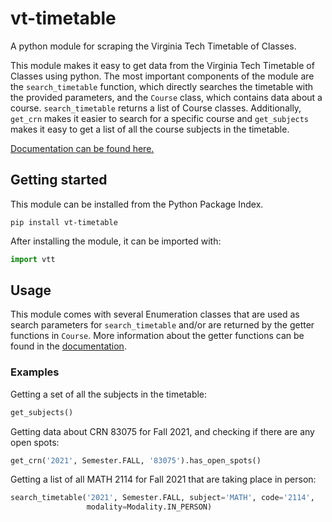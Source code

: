 # vt-timetable

A python module for scraping the Virginia Tech Timetable of Classes.

This module makes it easy to get data from the Virginia Tech Timetable of
Classes using python. The most important components of the module are the
`search_timetable` function, which directly searches the timetable with the
provided parameters, and the `Course` class, which contains data about a
course. `search_timetable` returns a list of Course classes. Additionally,
`get_crn` makes it easier to search for a specific course and `get_subjects`
makes it easy to get a list of all the course subjects in the timetable.

[Documentation can be found here.](https://leodiperna.com/projects/vt-timetable/documentation)

## Getting started

This module can be installed from the Python Package Index.

```console
pip install vt-timetable
```

After installing the module, it can be imported with:

```python
import vtt
```

## Usage

This module comes with several Enumeration classes that are used as search
parameters for `search_timetable` and/or are returned by the getter functions
in `Course`. More information about the getter functions can be found in the
[documentation](https://leodiperna.com/projects/vt-timetable/documentation).

### Examples

Getting a set of all the subjects in the timetable:

```python
get_subjects()
```

Getting data about CRN 83075 for Fall 2021, and checking if there are any open
spots:

```python
get_crn('2021', Semester.FALL, '83075').has_open_spots()
```

Getting a list of all MATH 2114 for Fall 2021 that are taking place in person:

```python
search_timetable('2021', Semester.FALL, subject='MATH', code='2114',
                 modality=Modality.IN_PERSON)
```